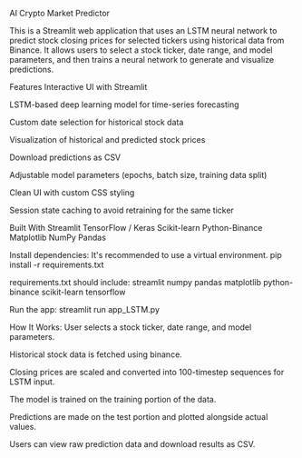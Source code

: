 AI Crypto Market Predictor

This is a Streamlit web application that uses an LSTM neural network to predict stock closing prices for selected tickers using historical data from Binance. It allows users to select a stock ticker, date range, and model parameters, and then trains a neural network to generate and visualize predictions.

 Features
 Interactive UI with Streamlit

 LSTM-based deep learning model for time-series forecasting

 Custom date selection for historical stock data

 Visualization of historical and predicted stock prices

 Download predictions as CSV

 Adjustable model parameters (epochs, batch size, training data split)

 Clean UI with custom CSS styling

 Session state caching to avoid retraining for the same ticker

Built With
Streamlit
TensorFlow / Keras
Scikit-learn
Python-Binance
Matplotlib
NumPy
Pandas

Install dependencies:
It's recommended to use a virtual environment.
pip install -r requirements.txt

requirements.txt should include:
streamlit
numpy
pandas
matplotlib
python-binance
scikit-learn
tensorflow

Run the app:
streamlit run app_LSTM.py

How It Works:
User selects a stock ticker, date range, and model parameters.

Historical stock data is fetched using binance.

Closing prices are scaled and converted into 100-timestep sequences for LSTM input.

The model is trained on the training portion of the data.

Predictions are made on the test portion and plotted alongside actual values.

Users can view raw prediction data and download results as CSV.

